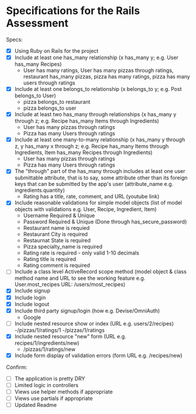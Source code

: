 # Specifications for the Rails Assessment

Specs:
- [x] Using Ruby on Rails for the project
- [x] Include at least one has_many relationship (x has_many y; e.g. User has_many Recipes) 
    - User has many ratings, User has many pizzas through ratings, restaurant has_many pizzas, pizza has many ratings, pizza has many users through ratings
- [x] Include at least one belongs_to relationship (x belongs_to y; e.g. Post belongs_to User)
    - pizza belongs_to restaurant
    - pizza belongs_to user
- [x] Include at least two has_many through relationships (x has_many y through z; e.g. Recipe has_many Items through Ingredients)
    - User has many pizzas through ratings 
    - Pizza has many Users through ratings 
- [x] Include at least one many-to-many relationship (x has_many y through z, y has_many x through z; e.g. Recipe has_many Items through Ingredients, Item has_many Recipes through Ingredients)
    - User has many pizzas through ratings 
    - Pizza has many Users through ratings 
- [x] The "through" part of the has_many through includes at least one user submittable attribute, that is to say, some attribute other than its foreign keys that can be submitted by the app's user (attribute_name e.g. ingredients.quantity)
    - Rating has a title, rate, comment, and URL (youtube link)
- [x] Include reasonable validations for simple model objects (list of model objects with validations e.g. User, Recipe, Ingredient, Item)
    - Username Required & Unique
    - Password Required & Unique (Done through has_secure_password)
    - Restaurant name is requied
    - Restaurant City is required 
    - Restaurnat State is required
    - Pizza specialty_name is required 
    - Rating rate is required - only valid 1-10 decimals
    - Rating title is required
    - Rating comment is required
- [ ] Include a class level ActiveRecord scope method (model object & class method name and URL to see the working feature e.g. User.most_recipes URL: /users/most_recipes)
- [x] Include signup
- [x] Include login
- [x] Include logout
- [x] Include third party signup/login (how e.g. Devise/OmniAuth)
    - Google
- [ ] Include nested resource show or index (URL e.g. users/2/recipes)
    -/pizzas/1/ratings/1
    -/pizzas/1/ratings
- [x] Include nested resource "new" form (URL e.g. recipes/1/ingredients/new)
    - /pizzas/1/ratings/new
- [x] Include form display of validation errors (form URL e.g. /recipes/new)

Confirm:
- [ ] The application is pretty DRY
- [ ] Limited logic in controllers
- [ ] Views use helper methods if appropriate
- [ ] Views use partials if appropriate
- [ ] Updated Readme 